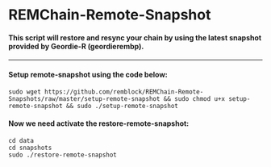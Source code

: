 # REMChain-Remote-Snapshot

#### This script will restore and resync your chain by using the latest snapshot provided by Geordie-R (geordierembp).

***

#### Setup remote-snapshot using the code below:

```
sudo wget https://github.com/remblock/REMChain-Remote-Snapshots/raw/master/setup-remote-snapshot && sudo chmod u+x setup-remote-snapshot && sudo ./setup-remote-snapshot
```

#### Now we need activate the restore-remote-snapshot:

```
cd data
cd snapshots
sudo ./restore-remote-snapshot
```

